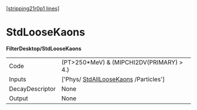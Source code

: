 [[stripping21r0p1 lines]](./stripping21r0p1-commonparticles)

# StdLooseKaons

**FilterDesktop/StdLooseKaons**

|                 |                                                                               |
|-----------------|-------------------------------------------------------------------------------|
| Code            | (PT\>250\*MeV) & (MIPCHI2DV(PRIMARY) \> 4.)                                   |
| Inputs          | ['Phys/ [StdAllLooseKaons](./stripping21r0p1-stdallloosekaons) /Particles'] |
| DecayDescriptor | None                                                                          |
| Output          | None                                                                          |
